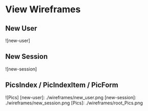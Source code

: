 # View Wireframes

## New User
![new-user]

## New Session
![new-session]

## PicsIndex / PicIndexItem / PicForm
![Pics]
[new-user]: ./wireframes/new_user.png
[new-session]: ./wireframes/new_session.png
[Pics]: ./wireframes/root_Pics.png